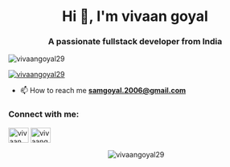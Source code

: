 <h1 align="center">Hi 👋, I'm vivaan goyal</h1>
<h3 align="center">A passionate fullstack developer from India</h3>

<p align="left"> <img src="https://komarev.com/ghpvc/?username=vivaangoyal29&label=Profile%20views&color=0e75b6&style=flat" alt="vivaangoyal29" /> </p>

<p align="left"> <a href="https://github.com/ryo-ma/github-profile-trophy"><img src="https://github-profile-trophy.vercel.app/?username=vivaangoyal29" alt="vivaangoyal29" /></a> </p>

- 📫 How to reach me **samgoyal.2006@gmail.com**

<h3 align="left">Connect with me:</h3>
<p align="left">
<a href="https://linkedin.com/in/vivaan goyal" target="blank"><img align="center" src="https://raw.githubusercontent.com/rahuldkjain/github-profile-readme-generator/master/src/images/icons/Social/linked-in-alt.svg" alt="vivaan goyal" height="30" width="40" /></a>
<a href="https://www.leetcode.com/vivaangoyal29" target="blank"><img align="center" src="https://raw.githubusercontent.com/rahuldkjain/github-profile-readme-generator/master/src/images/icons/Social/leet-code.svg" alt="vivaangoyal29" height="30" width="40" /></a>
</p>


<p align="center">&nbsp;<img align="center" src="https://github-readme-stats.vercel.app/api?username=vivaangoyal29&show_icons=true&locale=en" alt="vivaangoyal29" /></p>

